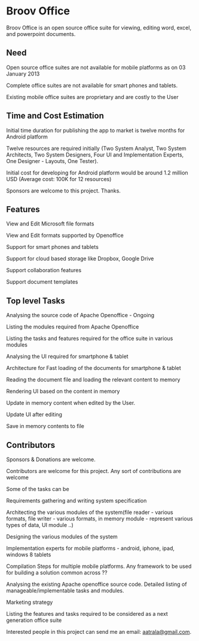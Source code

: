 # Broov Office #
Broov Office is an open source office suite for viewing, editing word, excel, and powerpoint documents.

## Need ##


Open source office suites are not available for mobile platforms as on 03 January 2013

Complete office suites are not available for smart phones and tablets.

Existing mobile office suites are proprietary and are costly to the User

## Time and Cost Estimation ##
Initial time duration for publishing the app to market is twelve months for Android platform

Twelve resources are required initially (Two System Analyst, Two System Architects, Two System Designers, Four UI and Implementation Experts, One Designer - Layouts, One Tester).

Initial cost for developing for Android platform would be around 1.2 million USD (Average cost: 100K for 12 resources)

Sponsors are welcome to this project. Thanks.

## Features ##
View and Edit Microsoft file formats

View and Edit formats supported by Openoffice

Support for smart phones and tablets

Support for cloud based storage like Dropbox, Google Drive

Support collaboration features

Support document templates

## Top level Tasks ##

Analysing the source code of Apache Openoffice - Ongoing

Listing the modules required from Apache Openoffice

Listing the tasks and features required for the office suite in various modules

Analysing the UI required for smartphone & tablet

Architecture for Fast loading of the documents for smartphone & tablet

Reading the document file and loading the relevant content to memory

Rendering UI based on the content in memory

Update in memory content when edited by the User.

Update UI after editing

Save in memory contents to file

## Contributors ##

Sponsors & Donations are welcome.

Contributors are welcome for this project. Any sort of contributions are welcome

Some of the tasks can be

Requirements gathering and writing system specification

Architecting the various modules of the system(file reader - various formats, file writer - various formats, in memory module - represent various types of data, UI module ..)

Designing the various modules of the system

Implementation experts for mobile platforms - android, iphone, ipad, windows 8 tablets

Compilation Steps for multiple mobile platforms. Any framework to be used for building a solution common across ??

Analysing the existing Apache openoffice source code.  Detailed listing of manageable/implementable tasks and modules.

Marketing strategy

Listing the features and tasks required to be considered as a next generation office suite

Interested people in this project can send me an email: aatrala@gmail.com.